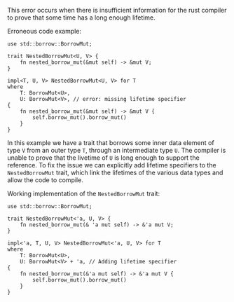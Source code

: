This error occurs when there is insufficient information for the rust compiler to
prove that some time has a long enough lifetime.

Erroneous code example:

```compile_fail,E0311
use std::borrow::BorrowMut;

trait NestedBorrowMut<U, V> {
    fn nested_borrow_mut(&mut self) -> &mut V;
}

impl<T, U, V> NestedBorrowMut<U, V> for T
where
    T: BorrowMut<U>,
    U: BorrowMut<V>, // error: missing lifetime specifier
{
    fn nested_borrow_mut(&mut self) -> &mut V {
        self.borrow_mut().borrow_mut()
    }
}
```

In this example we have a trait that borrows some inner data element of type `V`
from an outer type `T`, through an intermediate type `U`. The compiler is unable to
prove that the livetime of `U` is long enough to support the reference. To fix the
issue we can explicitly add lifetime specifiers to the `NestedBorrowMut` trait, which
link the lifetimes of the various data types and allow the code to compile.

Working implementation of the `NestedBorrowMut` trait:

```
use std::borrow::BorrowMut;

trait NestedBorrowMut<'a, U, V> {
    fn nested_borrow_mut(& 'a mut self) -> &'a mut V;
}

impl<'a, T, U, V> NestedBorrowMut<'a, U, V> for T
where
    T: BorrowMut<U>,
    U: BorrowMut<V> + 'a, // Adding lifetime specifier
{
    fn nested_borrow_mut(&'a mut self) -> &'a mut V {
        self.borrow_mut().borrow_mut()
    }
}
```
